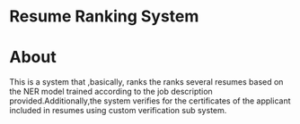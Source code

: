 # Resume Ranking System

# About 
This is a system that ,basically, ranks the ranks several resumes based on the NER model trained according to the job description provided.Additionally,the system verifies for the certificates of the applicant included in resumes using custom verification sub system.
